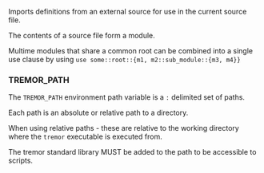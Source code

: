 Imports definitions from an external source for use in the current source file.

The contents of a source file form a module.

Multime modules that share a common root can be combined into a single use clause by using `use some::root::{m1, m2::sub_module::{m3, m4}}`

### TREMOR_PATH

The `TREMOR_PATH` environment path variable is a `:` delimited set of paths.

Each path is an absolute or relative path to a directory.

When using relative paths - these are relative to the working directory where the
`tremor` executable is executed from.

The tremor standard library MUST be added to the path to be accessible to scripts.

